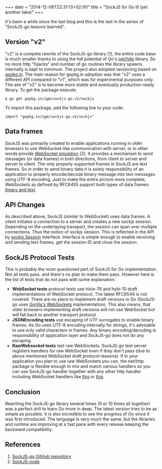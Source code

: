 +++
date = "2014-12-06T22:31:13+02:00"
title = "SockJS for Go III (yet another take)"
+++

It's been a while since the last blog and this is the last in the series of "SockJS-go lessons learned". 

<!--more-->

## Version "v2"

"v2" is a compete rewrite of the SockJS-go library [1], the entire code base is much smaller thanks to using the full potential of Go's <a href="http://godoc.org/net/http" target="_blank">net/http</a> library. So no more http "hijacks" and number of go routines the library spawns internally is kept to minimum. The project also adopted versioning based on <a href="http://labix.org/gopkg.in" target="_blank">gopkg.in</a>. The main reason for gopkg.in adoption was that "v2" uses a different API compared to "v1", which was for experimental purposes only. The aim of "v2" is to become more stable and eventually production ready library. To get the package execute:

	$ go get gopkg.in/igm/sockjs-go.v2/sockjs

To import this package, add the following line to your code:

	import "gopkg.in/igm/sockjs-go.v2/sockjs"

## Data frames
SockJS was primarily created to enable applications running in older browsers to use WebSocket-like communication with server, or in other words provide <a href="https://github.com/sockjs/sockjs-node" target="_blank">WebSocket emulation</a>&nbsp;[2]. It provides a mechanism to send messages (or data frames) in both directions, from client to server and server to client. The only properly supported frames in SockJS are text frames. So in order to send binary data it is solely responsibility of an application to properly encode/decode binary message into text messages using UTF-8 encoding. Just to make the entire picture more complete, WebSockets as defined by RFC6455 support both types of data frames: <a href="http://tools.ietf.org/html/rfc6455#section-5.6" target="_blank">binary and text</a>.

## API Changes
As described above, SockJS (similar to WebSocket) uses data frames. A client initiates a connection to a server and creates a new sockjs session. Depending on the underlaying transport, the session can span over multiple connections. Thus the notion of sockjs session. This is reflected in the API by <a href="http://godoc.org/github.com/igm/sockjs-go/sockjs#Session" target="_blank">sockjs.Session</a> interface. Interface is simple enough to enable receiving and sending text frames, get the session ID and close the session.</div>

## SockJS Protocol Tests
This is probably the most questioned part of SockJS for Go implementation. Not all tests pass, and there's no plan to make them pass. However here is the list of tests that do not pass with some explanation:

* <b>WebSocket tests</b> protocol tests use hixie-76 and hybi-10 draft implementations of WebSocket protocol. The latest RFC6544 is not covered. There are no plans to implement draft versions in Go (SockJS-go uses <a href="http://www.gorillatoolkit.org/pkg/websocket" target="_blank">Gorilla's WebSockets</a> implementation). This also means, that older browsers implementing draft versions will not use WebSocket but will fall back to another transport protocol
* <b>JSONEncoding tests</b> use escaping of UTF surrogates to enable binary frames. As Go uses UTF-8 encoding internally for strings, it's advisable to use only valid characters in frames. Any binary encoding/decoding is responsibility of application layer and SockJS-go does not do any escaping.
* <b>RawWebsocket tests</b> test raw WebSockets. SockJS-go test server registers handlers for raw WebSocket even if they don't pass (due to above mentioned WebSocket draft protocol reasons). If in your application you plan to use raw WebSockets you can, the net/http package is flexible enough to mix and match various handlers so you can use SockJS-go handler together with any other http handler including WebSocket handlers like <a href="http://godoc.org/code.google.com/p/go.net/websocket" target="_blank">this</a> or <a href="http://www.gorillatoolkit.org/pkg/websocket" target="_blank">this</a>.

## Conclusion
Rewriting the SockJS-go library several times (9 or 10 times all together) was a perfect drill to learn Go more in deep. The latest version tries to be as simple as possible. It is also incredible to see the progress of Go since it was first introduced. The language is very much the same, but the libraries and runtime are improving at a fast pace with every release keeping the backward compatibility.

## References
1. <a href="https://github.com/igm/sockjs-go" target="_blank">SockJS-go GitHub repository</a></li>
2. <a href="https://github.com/sockjs/sockjs-node">SockJS-node</a>&nbsp;</li>

